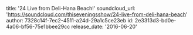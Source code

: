 title: '24 Live from Deli-Hana Beach!'
soundcloud_url: 'https://soundcloud.com/thiseveningsshow/24-live-from-deli-hana-beach'
author: 7328c14f-7ec2-4511-a24d-29a1c5ce23eb
id: 2e3313d3-bd0e-4a06-bf56-75e1bbee29cc
release_date: '2016-06-20'
